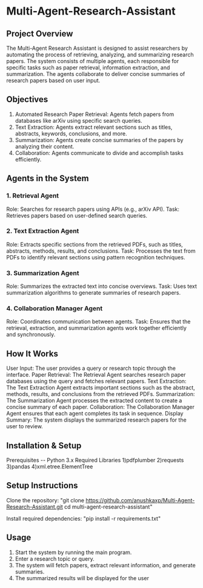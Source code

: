 # Multi-Agent-Research-Assistant
## Project Overview
The Multi-Agent Research Assistant is designed to assist researchers by automating the process of retrieving, analyzing, and summarizing research papers. The system consists of multiple agents, each responsible for specific tasks such as paper retrieval, information extraction, and summarization. The agents collaborate to deliver concise summaries of research papers based on user input.

## Objectives
 
1) Automated Research Paper Retrieval: Agents fetch papers from databases like arXiv using specific search queries.
2) Text Extraction: Agents extract relevant sections such as titles, abstracts, keywords, conclusions, and more.
3) Summarization: Agents create concise summaries of the papers by analyzing their content.
4) Collaboration: Agents communicate to divide and accomplish tasks efficiently.



## Agents in the System

### 1. Retrieval Agent
Role: Searches for research papers using APIs (e.g., arXiv API).
Task: Retrieves papers based on user-defined search queries.

### 2. Text Extraction Agent
Role: Extracts specific sections from the retrieved PDFs, such as titles, abstracts, methods, results, and conclusions.
Task: Processes the text from PDFs to identify relevant sections using pattern recognition techniques.
### 3. Summarization Agent
Role: Summarizes the extracted text into concise overviews.
Task: Uses text summarization algorithms to generate summaries of research papers.
### 4. Collaboration Manager Agent
Role: Coordinates communication between agents.
Task: Ensures that the retrieval, extraction, and summarization agents work together efficiently and synchronously.


## How It Works
User Input: The user provides a query or research topic through the interface.
Paper Retrieval: The Retrieval Agent searches research paper databases using the query and fetches relevant papers.
Text Extraction: The Text Extraction Agent extracts important sections such as the abstract, methods, results, and conclusions from the retrieved PDFs.
Summarization: The Summarization Agent processes the extracted content to create a concise summary of each paper.
Collaboration: The Collaboration Manager Agent ensures that each agent completes its task in sequence.
Display Summary: The system displays the summarized research papers for the user to review.


## Installation & Setup
Prerequisites
-- Python 3.x
Required Libraries
1)pdfplumber
2)requests
3)pandas
4)xml.etree.ElementTree

## Setup Instructions
Clone the repository: "git clone https://github.com/anushkaxp/Multi-Agent-Research-Assistant.git
cd multi-agent-research-assistant"

Install required dependencies:
"pip install -r requirements.txt"


## Usage
1. Start the system by running the main program.
2. Enter a research topic or query.
3. The system will fetch papers, extract relevant information, and generate summaries.
4. The summarized results will be displayed for the user



